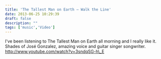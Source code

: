 ```yaml
---
title: 'The Tallest Man on Earth — Walk the Line'
date: 2013-06-25 10:29:39
draft: false
description: ""
tags: ['music','Video']
---
```


I've been listening to The Tallest Man on Earth all morning and I really like it. Shades of José Gonzalez, amazing voice and guitar singer songwriter. http://www.youtube.com/watch?v=3sndqSG-h\_E